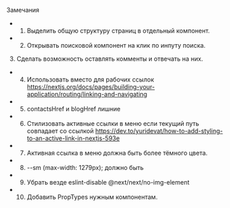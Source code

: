 Замечания

+ 1.  Выделить общую структуру страниц в отдельный компонент.
+ 2.  Открывать поисковой компонент на клик по инпуту поиска.
3.  Сделать возможность оставлять комменты и отвечать на них.
+ 4.  Использовать <Link> вместо <a> для рабочих ссылок https://nextjs.org/docs/pages/building-your-application/routing/linking-and-navigating
+ 5.  contactsHref и blogHref лишние
+ 6.  Стилизовать активные ссылки в меню если текущий путь совпадает со ссылкой https://dev.to/yuridevat/how-to-add-styling-to-an-active-link-in-nextjs-593e
+ 7.  Активная ссылка в меню должна быть более тёмного цвета.
+ 8. --sm (max-width: 1279px); должно быть
+ 9.  Убрать везде eslint-disable @next/next/no-img-element
+ 10. Добавить PropTypes нужным компонентам.
